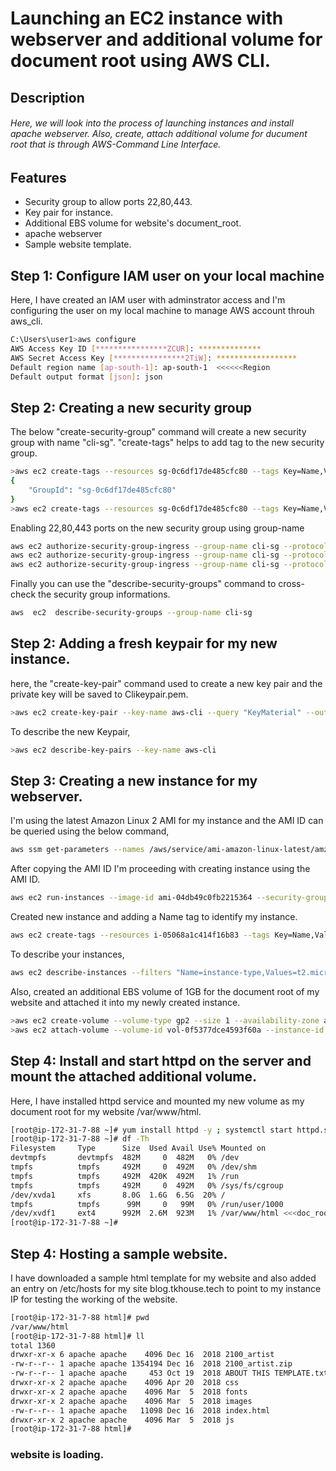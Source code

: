 # Launching an EC2 instance with webserver and additional volume for document root using AWS CLI.

## Description
###### Here, we will look into the process of launching instances and install apache webserver. Also, create, attach additional volume for ducument root that is through AWS-Command Line Interface.

## Features

- Security group to allow ports 22,80,443.
- Key pair for instance.
- Additional EBS volume for website's document_root.
- apache webserver
- Sample website template.

## Step 1: Configure IAM user on your local machine

Here, I have created an IAM user with adminstrator access and I'm configuring the user on my local machine to manage AWS account throuh aws_cli.


```sh
C:\Users\user1>aws configure
AWS Access Key ID [****************ZCUR]: **************
AWS Secret Access Key [****************2TiW]: ******************
Default region name [ap-south-1]: ap-south-1  <<<<<<Region
Default output format [json]: json
```
## Step 2: Creating a new security group

The below "create-security-group" command will create a new security group with name "cli-sg". "create-tags" helps to add tag to the new security group.
```sh
>aws ec2 create-tags --resources sg-0c6df17de485cfc80 --tags Key=Name,Value=cli-sg
{
    "GroupId": "sg-0c6df17de485cfc80"
}
>aws ec2 create-tags --resources sg-0c6df17de485cfc80 --tags Key=Name,Value=cli-sg
```
Enabling 22,80,443 ports on the new security group using group-name
```sh
aws ec2 authorize-security-group-ingress --group-name cli-sg --protocol tcp --port 22 --cidr 0.0.0.0/0
aws ec2 authorize-security-group-ingress --group-name cli-sg --protocol tcp --port 80 --cidr 0.0.0.0/0
aws ec2 authorize-security-group-ingress --group-name cli-sg --protocol tcp --port 443 --cidr 0.0.0.0/0
```
Finally you can use the "describe-security-groups" command to cross-check the security group informations.
```sh
aws  ec2  describe-security-groups --group-name cli-sg
```
## Step 2: Adding a fresh keypair for my new instance.
here, the "create-key-pair" command used to create a new key pair and the private key will be saved to Clikeypair.pem.
```sh
>aws ec2 create-key-pair --key-name aws-cli --query "KeyMaterial" --output text > aws-cli.pem
```
To describe the new Keypair,
```sh
>aws ec2 describe-key-pairs --key-name aws-cli
```
## Step 3: Creating a new instance for my webserver.

I'm using the latest Amazon Linux 2 AMI for my instance and the AMI ID can be queried using the below command,
```sh
aws ssm get-parameters --names /aws/service/ami-amazon-linux-latest/amzn2-ami-hvm-x86_64-gp2 --region ap-south-1
```
After copying the AMI ID I'm proceeding with creating instance using the AMI ID.
```sh
aws ec2 run-instances --image-id ami-04db49c0fb2215364 --security-group-ids sg-0c6df17de485cfc80 --instance-type t2.micro --key-name aws-cli
```
Created new instance and adding a Name tag to identify my instance.
```sh
aws ec2 create-tags --resources i-05068a1c414f16b83 --tags Key=Name,Value=webserver-cli
```
To describe your instances,
```sh
aws ec2 describe-instances --filters "Name=instance-type,Values=t2.micro" --query "Reservations[].Instances[].InstanceId"
```
Also, created an additional EBS volume of 1GB for the document root of my website and attached it into my newly created instance.
```sh
>aws ec2 create-volume --volume-type gp2 --size 1 --availability-zone ap-south-1b
>aws ec2 attach-volume --volume-id vol-0f5377dce4593f60a --instance-id i-05068a1c414f16b83 --device /dev/sdf
```
## Step 4: Install and start httpd on the server and mount the attached additional volume.

Here, I have installed httpd service and mounted my new volume as my document root for my website /var/www/html.
```sh
[root@ip-172-31-7-88 ~]# yum install httpd -y ; systemctl start httpd.service; systemctl enable httpd.service
[root@ip-172-31-7-88 ~]# df -Th
Filesystem     Type      Size  Used Avail Use% Mounted on
devtmpfs       devtmpfs  482M     0  482M   0% /dev
tmpfs          tmpfs     492M     0  492M   0% /dev/shm
tmpfs          tmpfs     492M  420K  492M   1% /run
tmpfs          tmpfs     492M     0  492M   0% /sys/fs/cgroup
/dev/xvda1     xfs       8.0G  1.6G  6.5G  20% /
tmpfs          tmpfs      99M     0   99M   0% /run/user/1000
/dev/xvdf1     ext4      992M  2.6M  923M   1% /var/www/html <<<doc_root<<<
[root@ip-172-31-7-88 ~]#
```
## Step 4: Hosting a sample website.

I have downloaded a sample html template for my website and also added an entry on /etc/hosts for my site blog.tkhouse.tech to point to my instance IP for testing the working of the website.
```sh
[root@ip-172-31-7-88 html]# pwd
/var/www/html
[root@ip-172-31-7-88 html]# ll
total 1360
drwxr-xr-x 6 apache apache    4096 Dec 16  2018 2100_artist
-rw-r--r-- 1 apache apache 1354194 Dec 16  2018 2100_artist.zip
-rw-r--r-- 1 apache apache     453 Oct 19  2018 ABOUT THIS TEMPLATE.txt
drwxr-xr-x 2 apache apache    4096 Apr 20  2018 css
drwxr-xr-x 2 apache apache    4096 Mar  5  2018 fonts
drwxr-xr-x 2 apache apache    4096 Mar  5  2018 images
-rw-r--r-- 1 apache apache   11098 Dec 16  2018 index.html
drwxr-xr-x 2 apache apache    4096 Mar  5  2018 js
[root@ip-172-31-7-88 html]#
```
### website is loading.
